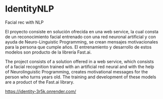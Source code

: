 # IdentityNLP
Facial rec with NLP

El proyecto consiste en solución ofrecida en una web service, la cual consta de un reconocimiento facial entrenado con una red neuronal artificial y con ayuda de Neuro-Linguistic Programming, se crean mensajes motivacionales para la persona que cumple años. El entrenamiento y desarrollo de estos modelos son producto de la librería Fast.ai.

The project consists of a solution offered in a web service, which consists of a facial recognition trained with an artificial red neural and with the help of Neurolinguistic Programming, creates motivational messages for the person who turns years old. The training and development of these models are a product of the Fast.ai library.

https://identity-3r5k.onrender.com/
